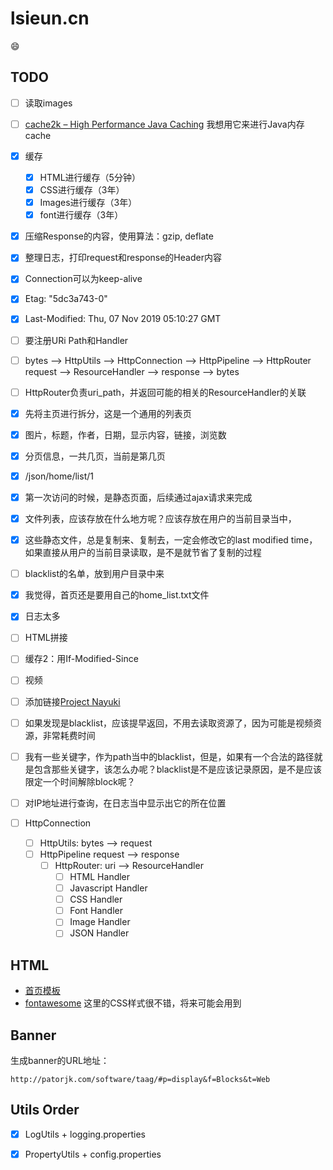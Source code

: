 # lsieun.cn

:smile:

## TODO

- [ ] 读取images
- [ ] [cache2k – High Performance Java Caching](https://cache2k.org/) 我想用它来进行Java内存cache

- [x] 缓存
  - [x] HTML进行缓存（5分钟）
  - [x] CSS进行缓存（3年）
  - [x] Images进行缓存（3年）
  - [x] font进行缓存（3年）
- [x] 压缩Response的内容，使用算法：gzip, deflate
- [x] 整理日志，打印request和response的Header内容
- [x] Connection可以为keep-alive
- [x] Etag: "5dc3a743-0"
- [x] Last-Modified: Thu, 07 Nov 2019 05:10:27 GMT
- [ ] 要注册URi Path和Handler
- [ ] bytes --> HttpUtils --> HttpConnection --> HttpPipeline --> HttpRouter request -->  ResourceHandler --> response --> bytes
- [ ] HttpRouter负责uri_path，并返回可能的相关的ResourceHandler的关联
- [x] 先将主页进行拆分，这是一个通用的列表页
- [x] 图片，标题，作者，日期，显示内容，链接，浏览数
- [x] 分页信息，一共几页，当前是第几页
- [x] /json/home/list/1
- [x] 第一次访问的时候，是静态页面，后续通过ajax请求来完成
- [x] 文件列表，应该存放在什么地方呢？应该存放在用户的当前目录当中，
- [x] 这些静态文件，总是复制来、复制去，一定会修改它的last modified time，如果直接从用户的当前目录读取，是不是就节省了复制的过程
- [ ] blacklist的名单，放到用户目录中来
- [x] 我觉得，首页还是要用自己的home_list.txt文件
- [x] 日志太多
- [ ] HTML拼接
- [ ] 缓存2：用If-Modified-Since
- [ ] 视频

- [ ] 添加链接[Project Nayuki](https://www.nayuki.io/)

- [ ] 如果发现是blacklist，应该提早返回，不用去读取资源了，因为可能是视频资源，非常耗费时间

- [ ] 我有一些关键字，作为path当中的blacklist，但是，如果有一个合法的路径就是包含那些关键字，该怎么办呢？blacklist是不是应该记录原因，是不是应该限定一个时间解除block呢？

- [ ] 对IP地址进行查询，在日志当中显示出它的所在位置



- [ ] HttpConnection
    - [ ] HttpUtils: bytes --> request
    - [ ] HttpPipeline request --> response
        - [ ] HttpRouter: uri --> ResourceHandler 
            - [ ] HTML Handler
            - [ ] Javascript Handler
            - [ ] CSS Handler
            - [ ] Font Handler
            - [ ] Image Handler
            - [ ] JSON Handler

## HTML

- [首页模板](https://www.w3schools.com/w3css/tryit.asp?filename=tryw3css_templates_blog&stacked=h)
- [fontawesome](https://fontawesome.com/) 这里的CSS样式很不错，将来可能会用到

## Banner

生成banner的URL地址：

```text
http://patorjk.com/software/taag/#p=display&f=Blocks&t=Web
```
## Utils Order

- [x] LogUtils + logging.properties
- [x] PropertyUtils + config.properties


